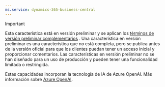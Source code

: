 ```yaml
---
ms.service: dynamics-365-business-central
---
```

> [!IMPORTANT]
> Esta característica está en versión preliminar y se aplican los [términos de versión preliminar complementarios](https://dynamics.microsoft.com/legaldocs/supp-dynamics365-preview/) . Una característica en versión preliminar es una característica que no está completa, pero se publica antes de la versión oficial para que los clientes puedan tener un acceso inicial y proporcionar comentarios. Las características en versión preliminar no se han diseñado para un uso de producción y pueden tener una funcionalidad limitada o restringida.
>
> Estas capacidades incorporan la tecnología de IA de Azure OpenAI. Más información sobre [Azure OpenAI](/legal/cognitive-services/openai/transparency-note).
